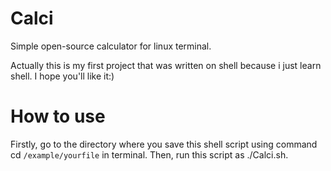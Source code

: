 # Calci
Simple open-source calculator for linux terminal. 

Actually this is my first project that was written on shell because i just learn shell. I hope you'll like it:)
# How to use
Firstly, go to the directory where you save this shell script using command cd `/example/yourfile` in terminal.
Then, run this script as ./Calci.sh.
